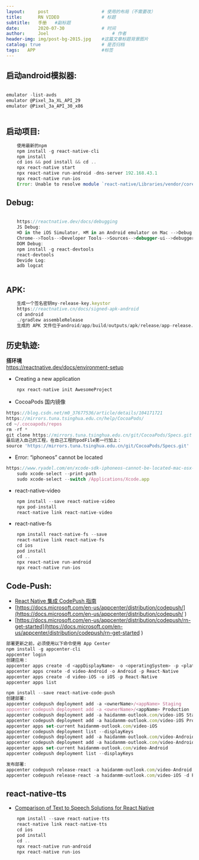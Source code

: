 ```yaml
---
layout:     post   				    # 使用的布局（不需要改）
title:      RN VIDEO 				# 标题 
subtitle:   手册   #副标题
date:       2020-07-30				# 时间
author:     Joel 						# 作者
header-img: img/post-bg-2015.jpg 	#这篇文章标题背景图片
catalog: true 						# 是否归档
tags:	APP							#标签
---
```


## 启动android模拟器:

```javascript
  
emulator -list-avds
emulator @Pixel_3a_XL_API_29
emulator @Pixel_3a_API_30_x86
  
```  
## 启动项目:

```javascript
    使用最新的npm
    npm install -g react-native-cli
    npm install
    cd ios && pod install && cd ..
    npx react-native start
    npx react-native run-android -dns-server 192.168.43.1
    npx react-native run-ios
    Error: Unable to resolve module `react-native/Libraries/vendor/core/isEmpty` : copy ModalDropdown.js to node_modules/react-native-modal-dropdown/components/ModalDropdown.js
```  
## Debug:

```javascript
  
    https://reactnative.dev/docs/debugging
    JS Debug:
    ⌘D in the iOS Simulator, ⌘M in an Android emulator on Mac -->Debug
    Chrome-->Tools-->Developer Tools-->Sources-->debugger-ui-->debuggerWorker
    DOM Debug:
    npm install -g react-devtools
    react-devtools
    Devide Log:
    adb logcat
  
```  
## APK:

```javascript
    生成一个签名密钥my-release-key.keystor
    https://reactnative.cn/docs/signed-apk-android
    cd android
    ./gradlew assembleRelease
    生成的 APK 文件位于android/app/build/outputs/apk/release/app-release.apk(simulator install error : string xxxxx--> reinstall the apk)
```  
## 历史轨迹: 

**搭环境**    
https://reactnative.dev/docs/environment-setup   
* Creating a new application  

```javascript
    npx react-native init AwesomeProject
```  
* CocoaPods 国内镜像  

```javascript
https://blog.csdn.net/m0_37677536/article/details/104171721
https://mirrors.tuna.tsinghua.edu.cn/help/CocoaPods/
cd ~/.cocoapods/repos 
rm -rf *
git clone https://mirrors.tuna.tsinghua.edu.cn/git/CocoaPods/Specs.git master
最后进入自己的工程，在自己工程的podFile第一行加上：
source 'https://mirrors.tuna.tsinghua.edu.cn/git/CocoaPods/Specs.git'
```  
* Error: “iphoneos” cannot be located  

```javascript
https://www.ryadel.com/en/xcode-sdk-iphoneos-cannot-be-located-mac-osx-error-fix/
    sudo xcode-select --print-path
    sudo xcode-select --switch /Applications/Xcode.app
```  

* react-native-video  

```javascript
    npm install --save react-native-video
    npx pod-install
    react-native link react-native-video
```  

* react-native-fs  

```javascript
    npm install react-native-fs --save
    react-native link react-native-fs
    cd ios
    pod install
    cd ..
    npx react-native run-android
    npx react-native run-ios
```  
## Code-Push:
* [React Native 集成 CodePush 指南](https://joelpub.github.io/2020/02/25/RN-CODEPUSH/) 
* [https://docs.microsoft.com/en-us/appcenter/distribution/codepush/](https://docs.microsoft.com/en-us/appcenter/distribution/codepush/ ) 
* [https://docs.microsoft.com/en-us/appcenter/distribution/codepush/rn-get-started](https://docs.microsoft.com/en-us/appcenter/distribution/codepush/rn-get-started )  

```javascript
部署更新之前，必须使用以下命令使用 App Center 
npm install -g appcenter-cli
appcenter login
创建应用：
appcenter apps create -d <appDisplayName> -o <operatingSystem> -p <platform>
appcenter apps create -d video-Android -o Android -p React-Native
appcenter apps create -d video-iOS -o iOS -p React-Native
appcenter apps list

npm install --save react-native-code-push
创建部署: 
appcenter codepush deployment add -a <ownerName>/<appName> Staging 
appcenter codepush deployment add -a <ownerName>/<appName> Production 
appcenter codepush deployment add -a haidanmm-outlook.com/video-iOS Staging 
appcenter codepush deployment add -a haidanmm-outlook.com/video-iOS Production
appcenter apps set-current haidanmm-outlook.com/video-iOS
appcenter codepush deployment list --displayKeys
appcenter codepush deployment add -a haidanmm-outlook.com/video-Android Staging
appcenter codepush deployment add -a haidanmm-outlook.com/video-Android Production
appcenter apps set-current haidanmm-outlook.com/video-Android
appcenter codepush deployment list --displayKeys

发布部署:
appcenter codepush release-react -a haidanmm-outlook.com/video-Android -d Production
appcenter codepush release-react -a haidanmm-outlook.com/video-iOS -d Production
```   

## react-native-tts  
* [Comparison of Text to Speech Solutions for React Native](https://joelpub.github.io/2020/02/04/RN-TTS/) 

```javascript
    npm install --save react-native-tts
    react-native link react-native-tts
    cd ios
    pod install
    cd ..
    npx react-native run-android
    npx react-native run-ios
```  
